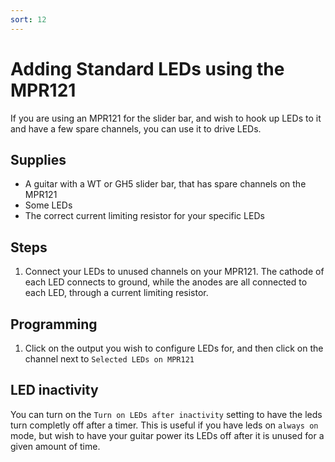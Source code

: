 ```yaml
---
sort: 12
---
```


# Adding Standard LEDs using the MPR121

If you are using an MPR121 for the slider bar, and wish to hook up LEDs to it and have a few spare channels, you can use it to drive LEDs.

## Supplies

- A guitar with a WT or GH5 slider bar, that has spare channels on the MPR121
- Some LEDs
- The correct current limiting resistor for your specific LEDs

## Steps

1. Connect your LEDs to unused channels on your MPR121. The cathode of each LED connects to ground, while the anodes are all connected to each LED, through a current limiting resistor.

## Programming

1. Click on the output you wish to configure LEDs for, and then click on the channel next to `Selected LEDs on MPR121`

## LED inactivity
You can turn on the `Turn on LEDs after inactivity` setting to have the leds turn completly off after a timer. This is useful if you have leds on `always on` mode, but wish to have your guitar power its LEDs off after it is unused for a given amount of time.